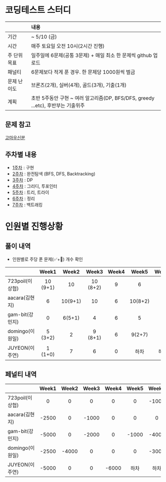 # 코딩테스트 스터디

| |내용|
|:--|:--|
|기간| ~ 5/10 (금)|
|시간| 매주 토요일 오전 10시(2시간 진행)|
|주 단위 목표|일주일에 6문제(공통 3문제) + 매일 최소 한 문제씩 github 업로드|
|패널티| 6문제보다 적게 푼 경우. 한 문제당 1000원씩 벌금 |
|문제 난이도|브론즈(2개), 실버(4개), 골드(3개), 기출(1개)|
|계획| 초반 5주동안 구현 ~ 여러 알고리즘(DP, BFS/DFS, greedy ...etc), 후반부는 기출위주|

## 문제 참고
[고마우신분](https://github.com/tony9402/baekjoon)

## 주차별 내용

- [1주차](./week1) : 구현
- [2주차](./week2) : 완전탐색 (BFS, DFS, Backtracking)
- [3주차](./week3) : DP
- [4주차](./week4) : 그리디, 투포인터
- [5주차](./week5) : 트리, 트라이
- [6주차](./week6) : 정리
- [7주차](./week7) : 백트래킹


# 인원별 진행상황

## 풀이 내역

- 인원별로 주당 푼 문제(✅+🥺) 개수 확인
  
|               |  Week1 |  Week2 |   Week3  |Week4|Week5|Week6|Week7|Week8|
|---------------|:------:|:------:|:--------:|:---:|:--:|:--:|:--:|:--:|
|723poil(이상협)  |10 (9+1)| 10     | 10 (8+2) | 9 |  6 | 4 | |
|aacara(김현지)   |6       | 10(9+1) | 10      | 6 | 10(8+2) | 6 |  |  |
|gam-bit(강민지)  |0       | 6(5+1) | 4        | 6 | 5 | 1 |  |  |
|domingo(이원일)  |5 (3+2) | 2      | 9 (8+1)  | 6 | 9(2+7) | 3 |  |  |
|JUYEON(이주연)   |1 (1+0) | 7      | 6        | 0 | 하차 | 하차 |  |


## 페널티 내역
|               |Week1 |Week2|Week3 |Week4|Week5|Week6|Week7|Week8|Total |
|---------------|:----:|:---:|:----:|:---:|:----:|:---:|:---:|:---:|-----:|
|723poil(이상협)  |0    | 0    | 0    |   0 |  0   |  -1000   |     |     |-1000   |
|aacara(김현지)   |-2500| 0    | -1000|   0 |  0   |  0   |     |     |-3500 |
|gam-bit(강민지)  |-5000| 0    | -2000|   0 | -1000|   -4000  |     |     |-12000|
|domingo(이원일)  |-2500| -4000| 0    |   0 |  0   |  -3000   |     |     |-9500 |
|JUYEON(이주연)   |-5000| 0    | 0    |-6000| 하차  |   하차  |     |     |-11000 |
